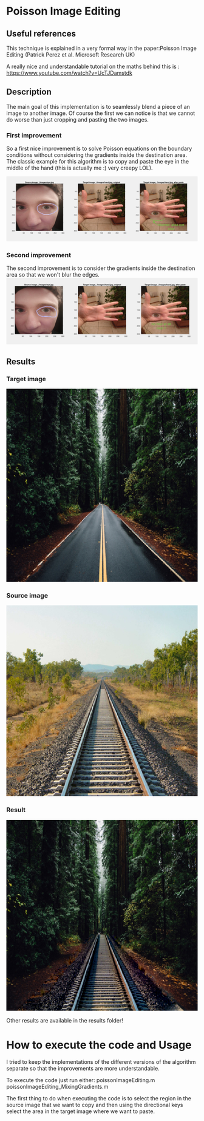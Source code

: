 # Poisson Image Editing

## Useful references

This technique is explained in a very formal way in the paper:Poisson Image Editing (Patrick Perez et al. Microsoft Research UK)

A really nice and understandable tutorial on the maths behind this is : https://www.youtube.com/watch?v=UcTJDamstdk

## Description
The main goal of this implementation is to seamlessly blend a piece of an image to another image. Of course the first we can notice is that we cannot do worse than just cropping and pasting the two images.

### First improvement
So a first nice improvement is to solve Poisson equations on the boundary conditions without considering the gradients inside the destination area.
The classic example for this algorithm is to copy and paste the eye in the middle of the hand (this is actually me :) very creepy LOL).

![Alt text](./first_attempt.png?raw=true)


### Second improvement
The second improvement is to consider the gradients inside the destination area so that we won't blur the edges.
![Alt text](./second_attempt.png?raw=true)

## Results

### Target image
![Alt text](./results/Screen%20Shot%202018-01-07%20at%2018.53.50.png?raw=true)
### Source image 
![Alt text](./results/Screen%20Shot%202018-01-07%20at%2018.53.56.png?raw=true)
### Result
![Alt text](./results/Screen%20Shot%202018-01-07%20at%2018.53.40.png?raw=true)

Other results are available in the results folder!

# How to execute the code and Usage

I tried to keep the implementations of the different versions of the algorithm separate so that the improvements are more understandable.

To execute the code just run either:
poissonImageEditing.m
poissonImageEditing_MixingGradients.m

The first thing to do when executing the code is to select the region in the source image that we want to copy and then using the directional keys select the area in the target image where we want to paste.
